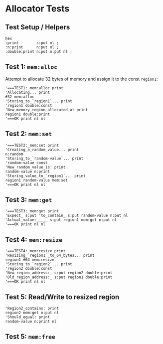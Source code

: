 # Allocator Tests

## Test Setup / Helpers

```
hex
:print        s:put nl ;
:n:print      n:put nl ;
:double:print n:put n:put nl ;
```

## Test 1: `mem:alloc`

Attempt to allocate 32 bytes of memory and assign it to the const `region1`:

```
'===TEST1:_mem:alloc print
'Allocating... print
#32 mem:alloc
'Storing_to_`region1`... print
'region1 double:const
'New_memory_region_allocated_at print
region1 double:print
'===OK print nl nl
```

## Test 2: `mem:set`

```
'===TEST2:_mem:set print
'Creating_a_random_value... print
n:random
'Storing_to_`random-value`... print
'random-value const
'New_random_value_is: print
random-value n:print
'Storing_value_to_`region1`... print
region1 random-value mem:set
'===OK print nl nl
```

## Test 3: `mem:get`

```
'===TEST3:_mem:get print
'Expect_ s:put 'to_contain_ s:put random-value n:put nl
'Actual_value:_____ s:put region1 mem:get n:put nl
'===OK print nl nl
```

## Test 4: `mem:resize`

```
'===TEST4:_mem:resize print
'Resizing_`region1`_to_64_bytes... print
region1 #64 mem:resize
'Storing_to_`region2`... print
'region2 double:const
'New_region_address:_ s:put region2 double:print
'Old_region_address:_ s:put region1 double:print
'===OK print nl nl
```

## Test 5: Read/Write to resized region

```
'Region2_contains: print
region2 mem:get n:put nl
'Should_equal: print
random-value n:print nl
```

## Test 5: `mem:free`